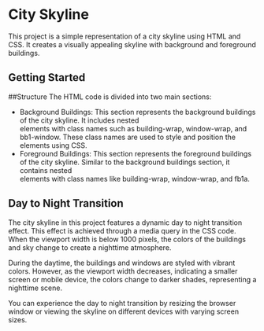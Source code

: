 # City Skyline
This project is a simple representation of a city skyline using HTML and CSS. It creates a visually appealing skyline with background and foreground buildings.

## Getting Started

##Structure
The HTML code is divided into two main sections:
- Background Buildings: This section represents the background buildings of the city skyline. It includes nested <div> elements with class names such as building-wrap, window-wrap, and bb1-window. These class names are used to style and position the elements using CSS.
- Foreground Buildings: This section represents the foreground buildings of the city skyline. Similar to the background buildings section, it contains nested <div> elements with class names like building-wrap, window-wrap, and fb1a.

## Day to Night Transition
The city skyline in this project features a dynamic day to night transition effect. This effect is achieved through a media query in the CSS code. When the viewport width is below 1000 pixels, the colors of the buildings and sky change to create a nighttime atmosphere.

During the daytime, the buildings and windows are styled with vibrant colors. However, as the viewport width decreases, indicating a smaller screen or mobile device, the colors change to darker shades, representing a nighttime scene.

You can experience the day to night transition by resizing the browser window or viewing the skyline on different devices with varying screen sizes.

